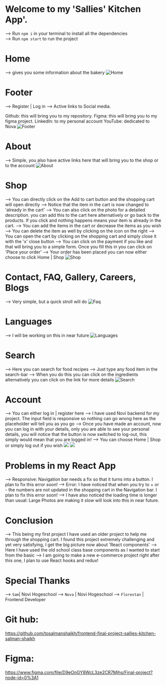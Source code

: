 # Welcome to my 'Sallies' Kitchen App'.

--> Run `npm i` in your terminal to install all the dependencies  
--> Run `npm start` to run the project



# Home
--> gives you some information about the bakery
![Home](src/images/ReadMeImages/Home.png)


# Footer
--> Register | Log in
--> Active links to Social media. 

Github: this will bring you to my repository.
Figma: this will bring you to my figma project.
LinkedIn: to my personal account 
YouTube: dedicated to Nova
![Footer](src/images/ReadMeImages/Footer.png)


# About
--> Simple, you also have active links here that will bring you to the shop or to the account
![About](src/images/ReadMeImages/About.png)

# Shop
--> You can directly click on the Add to cart button and the shopping cart will open directly
--> Notice that the item in the cart is now changed to 'already in the cart'
--> You can also click on the photo for a detailed description. you can add this to the cart here alternatively or go back to the products. If you click and nothing happens means your item is already in the cart. 
--> You can add the items in the cart or decrease the items as you wish 
--> You can delete the item as well by clicking on the icon on the right 
--> You can open the cart by clicking on the shopping cart and simply close it with the 'x' close button
--> You can click on the payment if you like and that will bring you to a simple form. Once you fill this in you can click on 'Place your order'
--> Your order has been placed you can now either choose to click Home | Shop 
![Shop](src/images/ReadMeImages/Shop.png)


# Contact, FAQ, Gallery, Careers, Blogs
--> Very simple, but a quick stroll will do
![Faq](src/images/ReadMeImages/Faq.png)


# Languages
--> I will be working on this in near future
![Languages](src/images/ReadMeImages/Languages.png)

# Search
--> Here you can search for food recipes
--> Just type any food item in the search-bar
--> When you do this you can click on the ingredients alternatively you can click on the link for more details
![Search](src/images/ReadMeImages/Search.png)

# Account
--> You can either log in | register here
--> I have used Novi backend for my project. The input field is responsive so nothing can go wrong here as the placeholder will tell you as you go 
--> Once you have made an account, now you can log in with your details, only you are able to see your personal details, you will notice that the button is now switched to log-out, this simply would mean that you are logged in!
--> You can choose Home | Shop or simply log out if you wish
![](src/images/ReadMeImages/LogIn.png)
![](src/images/ReadMeImages/Register.png)


# Problems in my React App
--> Responsive: Navigation bar needs a fix so that it turns into a button. I plan to fix this error soon! 
--> Error: I have noticed that when you try to + or - the numbers are not updated in the shopping cart in the Navigation bar. I plan to fix this error soon! 
--> I have also noticed the loading time is longer than usual: Large Photos are making it slow will look into this in near future.


# Conclusion
--> This being my first project I have used an older project to help me through the shopping cart. I found this project extremely challenging and yet very satisfying, I get the big picture now about 'React components'
--> Here I have used the old school class base components as I wanted to start from the basic
--> I am going to make a new e-commerce project right after this one, I plan to use React hooks and redux! 


# Special Thanks 
--> `Sam`| Novi Hogeschool 
--> `Nova` | Novi Hogeschool 
--> `Florestan` | Frontend Developer 


# Git hub:  
https://github.com/tosalmanshaikh/frontend-final-project-sallies-kitchen-salman-shaikh


# Figma:
https://www.figma.com/file/D9eOnGY8WcL3ze2CR7Mjhs/Final-project?node-id=0%3A1

